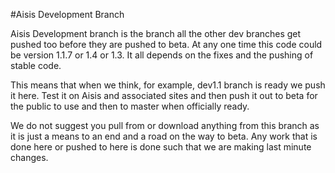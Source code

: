 #Aisis Development Branch

Aisis Development branch is the branch all the other dev branches get pushed too before they are pushed to beta. At any one time this code could be version 1.1.7 or 1.4 or 1.3. It all depends on the fixes and the pushing of stable code.

This means that when we think, for example, dev1.1 branch is ready we push it here. Test it on Aisis and associated sites and then push it out to beta for the public to use and then to master when officially ready.

We do not suggest you pull from or download anything from this branch as it is just a means to an end and a road on the way to beta. Any work that is done here or pushed to here is done such that we are making last minute changes.

